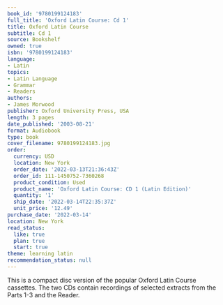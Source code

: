 ```yaml
---
book_id: '9780199124183'
full_title: 'Oxford Latin Course: Cd 1'
title: Oxford Latin Course
subtitle: Cd 1
source: Bookshelf
owned: true
isbn: '9780199124183'
language:
- Latin
topics:
- Latin Language
- Grammar
- Readers
authors:
- James Morwood
publisher: Oxford University Press, USA
length: 3 pages
date_published: '2003-08-21'
format: Audiobook
type: book
cover_filename: 9780199124183.jpg
order:
  currency: USD
  location: New York
  order_date: '2022-03-13T21:36:43Z'
  order_id: 111-1450752-7360268
  product_condition: Used
  product_name: 'Oxford Latin Course: CD 1 (Latin Edition)'
  quantity: '1'
  ship_date: '2022-03-14T22:35:37Z'
  unit_price: '12.49'
purchase_date: '2022-03-14'
location: New York
read_status:
  like: true
  plan: true
  start: true
theme: learning latin
recommendation_status: null
---
```

This is a compact disc version of the popular Oxford Latin Course cassettes. The two CDs contain recordings of selected extracts from the Parts 1-3 and the Reader.
